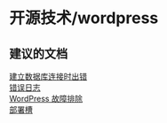 <properties
    pageTitle="open source technologies/wordpress"
    description="开源技术/wordpress"
    service="microsoft.web"
    resource="sites"
    authors="aashu"
    displayOrder=""
    selfHelpType="generic"
    supportTopicIds="32444080"
    resourceTags=""
    productPesIds="14748"
    cloudEnvironments="public"
/>


# 开源技术/wordpress

## **建议的文档**
[建立数据库连接时出错](https://blogs.msdn.microsoft.com/azureossds/2015/10/14/wordpress-error-establishing-a-database-connection/)<br>
[错误日志](https://blogs.msdn.microsoft.com/azureossds/2015/10/09/logging-php-errors-in-wordpress-2/)<br>
[WordPress 故障排除](https://blogs.msdn.microsoft.com/azureossds/tag/wordpress-troubleshooting/)<br>
[部署槽](https://azure.microsoft.com/documentation/articles/app-service-web-staged-publishing-realworld-scenarios/)



<!--HONumber=Jul16_HO4-->


